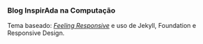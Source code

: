 
### Blog InspirAda na Computação
Tema baseado: [*Feeling Responsive*][1]  e uso de Jekyll, Foundation e Responsive Design. 

[1]: https://github.com/Phlow/feeling-responsive
